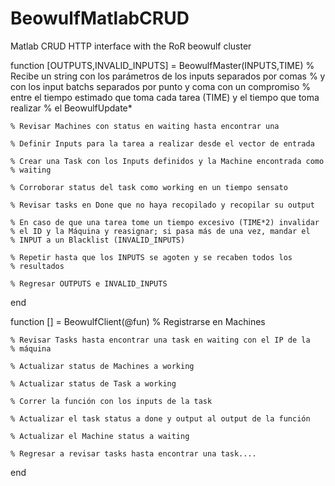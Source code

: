 # BeowulfMatlabCRUD
Matlab CRUD HTTP interface with the RoR beowulf cluster

function [OUTPUTS,INVALID_INPUTS] = BeowulfMaster(INPUTS,TIME)
    % Recibe un string con los parámetros de los inputs separados por comas
    % y con los input batchs separados por punto y coma con un compromiso
    % entre el tiempo estimado que toma cada tarea (TIME) y el tiempo que toma realizar
    % el BeowulfUpdate*
    
    % Revisar Machines con status en waiting hasta encontrar una
    
    % Definir Inputs para la tarea a realizar desde el vector de entrada 
    
    % Crear una Task con los Inputs definidos y la Machine encontrada como
    % waiting
    
    % Corroborar status del task como working en un tiempo sensato
    
    % Revisar tasks en Done que no haya recopilado y recopilar su output
    
    % En caso de que una tarea tome un tiempo excesivo (TIME*2) invalidar
    % el ID y la Máquina y reasignar; si pasa más de una vez, mandar el 
    % INPUT a un Blacklist (INVALID_INPUTS)
    
    % Repetir hasta que los INPUTS se agoten y se recaben todos los
    % resultados
    
    % Regresar OUTPUTS e INVALID_INPUTS
end

function [] = BeowulfClient(@fun)
    % Registrarse en Machines
    
    % Revisar Tasks hasta encontrar una task en waiting con el IP de la
    % máquina
    
    % Actualizar status de Machines a working
    
    % Actualizar status de Task a working
    
    % Correr la función con los inputs de la task
    
    % Actualizar el task status a done y output al output de la función
    
    % Actualizar el Machine status a waiting
    
    % Regresar a revisar tasks hasta encontrar una task....
    
end
